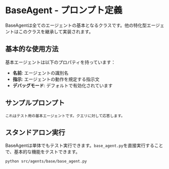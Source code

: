 # BaseAgent - プロンプト定義

BaseAgentは全てのエージェントの基本となるクラスです。他の特化型エージェントはこのクラスを継承して実装されます。

## 基本的な使用方法

基本エージェントは以下のプロパティを持っています：

- **名前**: エージェントの識別名
- **指示**: エージェントの動作を規定する指示文
- **デバッグモード**: デフォルトで有効化されています

## サンプルプロンプト

```
これはテスト用の基本エージェントです。クエリに対して応答します。
```

## スタンドアロン実行

BaseAgentは単体でもテスト実行できます。`base_agent.py`を直接実行することで、基本的な機能をテストできます。

```bash
python src/agents/base/base_agent.py
```
